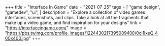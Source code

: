 +++
title = "Interface In Game"
date = "2021-07-25"
tags = [
    "game design",
    "gamedev",
    "ui",
]
description = "Explore a collection of video games interfaces, screenshots, and clips. Take a look at all the fragments that make up a video game, and find inspiration for your designs"
link = "https://interfaceingame.com/"
image = "https://pbs.twimg.com/profile_images/1224430217395089408/0ci1lxeQ_400x400.jpg"
+++